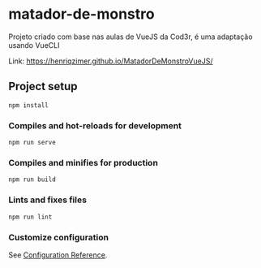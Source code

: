 # matador-de-monstro
Projeto criado com base nas aulas de VueJS da Cod3r, é uma adaptação usando VueCLI

Link: https://henriqzimer.github.io/MatadorDeMonstroVueJS/

## Project setup
```
npm install
```

### Compiles and hot-reloads for development
```
npm run serve
```

### Compiles and minifies for production
```
npm run build
```

### Lints and fixes files
```
npm run lint
```

### Customize configuration
See [Configuration Reference](https://cli.vuejs.org/config/).
